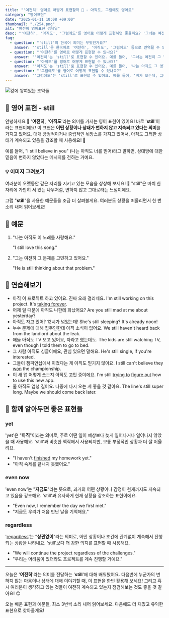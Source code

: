 ```yaml
---
title: "'여전히' 영어로 어떻게 표현할까 🌳 - 아직도, 그럼에도 영어로"
category: "영어표현"
date: "2025-01-11 10:08 +09:00"
thumbnail: "./254.png"
alt: "여전히 영어표현 썸네일"
desc: "'여전히', '아직도', '그럼에도'를 영어로 어떻게 표현하면 좋을까요? '그녀는 여전히 그 일을 하고 있어요.', '나는 아직도 그 영화를 보고 싶어요.', '비가 오는데, 그럼에도 우리는 여전히 나가기로 했어요.' 등을 영어로 표현하는 법을 배워봅시다. 다양한 예문을 통해서 연습하고 본인의 표현으로 만들어 보세요."
faq:
  - question: "'still'의 한국어 의미는 무엇인가요?"
    answer: "'still'은 한국어로 '여전히', '아직도', '그럼에도' 등으로 번역될 수 있습니다."
  - question: "'여전히'를 영어로 어떻게 표현할 수 있나요?"
    answer: "'여전히'는 'still'로 표현할 수 있어요. 예를 들어, '그녀는 여전히 그 일을 하고 있어요'는 'She is still working on that project'로 말할 수 있어요."
  - question: "'아직도'를 영어로 어떻게 표현할 수 있나요?"
    answer: "'아직도'는 'still'로 표현할 수 있어요. 예를 들어, '나는 아직도 그 영화를 보고 싶어요'는 'I still want to watch that movie'로 말할 수 있어요."
  - question: "'그럼에도'를 영어로 어떻게 표현할 수 있나요?"
    answer: "'그럼에도'는 'still'로 표현할 수 있어요. 예를 들어, '비가 오는데, 그럼에도 우리는 여전히 나가기로 했어요'는 'We decided to go out still, even though it's raining'으로 말할 수 있어요."
---
```


![강에 쌓여있는 조약돌](./254-1.jpg)

## 🌟 영어 표현 - still

안녕하세요 👋 '**여전히**', '**아직도**'라는 의미를 가지는 영어 표현이 있어요! 바로 '**still**'이라는 표현이에요! 이 표현은 **어떤 상황이나 상태가 변하지 않고 지속되고 있다는 의미**를 가지고 있어요. 대개 긍정적이거나 중립적인 뉘앙스를 가지고 있어서, 아직도 그러한 상태가 계속되고 있음을 강조할 때 사용해요! 🌟

예를 들어, "I still believe in you" (나는 아직도 너를 믿어)라고 말하면, 상대방에 대한 믿음이 변하지 않았다는 메시지를 전하는 거예요.

### 💡 이미지 그려보기

여러분이 오랫동안 같은 자리를 지키고 있는 모습을 상상해 보세요! 🌳 "still"은 마치 한 자리에 가만히 서 있는 나무처럼, 변하지 않고 그대로라는 느낌이에요.

그럼 "**still**"을 사용한 예문들을 조금 더 살펴볼게요. 여러분도 상황을 떠올리면서 한 번 소리 내어 읽어보세요!

## 📖 예문

1. "나는 아직도 이 노래를 사랑해요."

   "I still love this song."

2. "그는 여전히 그 문제를 고민하고 있어요."

   "He is still thinking about that problem."

## 💬 연습해보기

<ul data-interactive-list>
  <li data-interactive-item>
    <span data-toggler>아직 이 프로젝트 하고 있어요. 진짜 오래 걸리네요.</span>
    <span data-answer>I'm still working on this project. It's <a href="/blog/in-english/010.take-a-while/">taking forever</a>.</span>
  </li>
  <li data-interactive-item>
    <span data-toggler>어제 일 때문에 아직도 나한테 화났어요?</span>
    <span data-answer>Are you still mad at me about yesterday?</span>
  </li>
  <li data-interactive-item>
    <span data-toggler>아직도 자고 있어? 12시가 넘었는데!</span>
    <span data-answer>She's still sleeping? It's already noon!</span>
  </li>
  <li data-interactive-item>
    <span data-toggler>누수 문제에 대해 집주인한테 아직 소식이 없어요.</span>
    <span data-answer>We still haven't heard back from the landlord about the leak.</span>
  </li>
  <li data-interactive-item>
    <span data-toggler>애들 아직도 TV 보고 있어요, 자라고 했는데도.</span>
    <span data-answer>The kids are still watching TV, even though I told them to go to bed.</span>
  </li>
  <li data-interactive-item>
    <span data-toggler>그 사람 아직도 싱글이에요, 관심 있으면 말해요.</span>
    <span data-answer>He's still single, if you're interested.</span>
  </li>
  <li data-interactive-item>
    <span data-toggler>그들이 챔피언십에서 이겼다는 게 아직도 믿기지 않아요.</span>
    <span data-answer>I still can't believe they <a href="/blog/in-english/456.win/">won</a> the championship.</span>
  </li>
  <li data-interactive-item>
    <span data-toggler>이 새 앱 어떻게 쓰는지 아직도 고민 중이에요.</span>
    <span data-answer>I'm still <a href="/blog/in-english/117.try-to/">trying to</a> <a href="/blog/in-english/170.figure-out/">figure out</a> how to use this new app.</span>
  </li>
  <li data-interactive-item>
    <span data-toggler>줄 아직도 엄청 길어요. 나중에 다시 오는 게 좋을 것 같아요.</span>
    <span data-answer>The line's still super long. Maybe we should come back later.</span>
  </li>
</ul>

## 🤝 함께 알아두면 좋은 표현들

### yet

'yet'은 "**아직**"이라는 의미로, 주로 어떤 일이 예상보다 늦게 일어나거나 일어나지 않았을 때 사용해요. 'still'과 비슷한 맥락에서 사용되지만, 보통 부정적인 상황과 더 잘 어울려요.

- "I haven't [finished](/blog/in-english/295.finish/) my homework yet."
- "아직 숙제를 끝내지 못했어요."

### even now

'even now'는 "**지금도**"라는 뜻으로, 과거의 어떤 상황이나 감정이 현재까지도 지속되고 있음을 강조해요. 'still'과 유사하게 현재 상황을 강조하는 표현이에요.

- "Even now, I remember the day we first met."
- "지금도 우리가 처음 만난 날을 기억해요."

### regardless

'[regardless](/blog/in-english/226.regardless-of/)'는 "**상관없이**"라는 의미로, 어떤 상황이나 조건에 관계없이 계속해서 진행되는 상황을 나타내요. 'still'보다 더 강한 의지를 표현할 때 사용해요.

- "We will continue the project regardless of the challenges."
- "우리는 어려움이 있더라도 프로젝트를 계속 진행할 거예요."

---

오늘은 '**여전히**'라는 의미를 전달하는 '**still**'에 대해 배워봤어요. 다음번에 누군가의 변하지 않는 마음이나 상태에 대해 이야기할 때, 이 표현을 한번 활용해 보세요! 그리고 혹시 여러분이 생각하고 있는 것들이 여전히 계속되고 있는지 점검해보는 것도 좋을 것 같아요! 😊

오늘 배운 표현과 예문들, 최소 3번씩 소리 내어 읽어보세요. 다음에도 더 재밌고 유익한 표현으로 찾아올게요!
